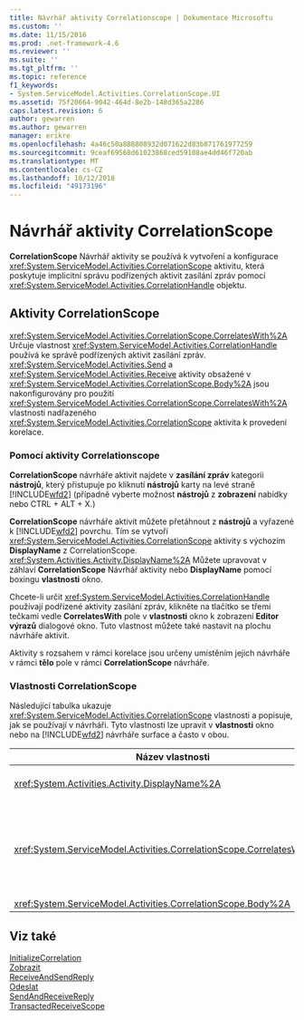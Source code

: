 ```yaml
---
title: Návrhář aktivity Correlationscope | Dokumentace Microsoftu
ms.custom: ''
ms.date: 11/15/2016
ms.prod: .net-framework-4.6
ms.reviewer: ''
ms.suite: ''
ms.tgt_pltfrm: ''
ms.topic: reference
f1_keywords:
- System.ServiceModel.Activities.CorrelationScope.UI
ms.assetid: 75f20664-9042-464d-8e2b-148d365a2286
caps.latest.revision: 6
author: gewarren
ms.author: gewarren
manager: erikre
ms.openlocfilehash: 4a46c50a888808932d071622d83b871761977259
ms.sourcegitcommit: 9ceaf69568d61023868ced59108ae4dd46f720ab
ms.translationtype: MT
ms.contentlocale: cs-CZ
ms.lasthandoff: 10/12/2018
ms.locfileid: "49173196"
---
```

# <a name="correlationscope-activity-designer"></a>Návrhář aktivity CorrelationScope
**CorrelationScope** Návrhář aktivity se používá k vytvoření a konfigurace <xref:System.ServiceModel.Activities.CorrelationScope> aktivitu, která poskytuje implicitní správu podřízených aktivit zasílání zpráv pomocí <xref:System.ServiceModel.Activities.CorrelationHandle> objektu.  
  
## <a name="the-correlationscope-activity"></a>Aktivity CorrelationScope  
 <xref:System.ServiceModel.Activities.CorrelationScope.CorrelatesWith%2A> Určuje vlastnost <xref:System.ServiceModel.Activities.CorrelationHandle> používá ke správě podřízených aktivit zasílání zpráv. <xref:System.ServiceModel.Activities.Send> a <xref:System.ServiceModel.Activities.Receive> aktivity obsažené v <xref:System.ServiceModel.Activities.CorrelationScope.Body%2A> jsou nakonfigurovány pro použití <xref:System.ServiceModel.Activities.CorrelationScope.CorrelatesWith%2A> vlastnosti nadřazeného <xref:System.ServiceModel.Activities.CorrelationScope> aktivita k provedení korelace.  
  
### <a name="using-the-correlationscope-activity-designer"></a>Pomocí aktivity Correlationscope  
 **CorrelationScope** návrháře aktivit najdete v **zasílání zpráv** kategorii **nástrojů**, který přistupuje po kliknutí **nástrojů** karty na levé straně [!INCLUDE[wfd2](../includes/wfd2-md.md)] (případně vyberte možnost **nástrojů** z **zobrazení** nabídky nebo CTRL + ALT + X.)  
  
 **CorrelationScope** návrháře aktivit můžete přetáhnout z **nástrojů** a vyřazené k [!INCLUDE[wfd2](../includes/wfd2-md.md)] povrchu. Tím se vytvoří <xref:System.ServiceModel.Activities.CorrelationScope> aktivity s výchozím **DisplayName** z CorrelationScope. <xref:System.Activities.Activity.DisplayName%2A> Můžete upravovat v záhlaví **CorrelationScope** Návrhář aktivity nebo **DisplayName** pomocí boxingu **vlastnosti** okno.  
  
 Chcete-li určit <xref:System.ServiceModel.Activities.CorrelationHandle> používají podřízené aktivity zasílání zpráv, klikněte na tlačítko se třemi tečkami vedle **CorrelatesWith** pole v **vlastnosti** okno k zobrazení **Editor výrazů**  dialogové okno. Tuto vlastnost můžete také nastavit na plochu návrháře aktivit.  
  
 Aktivity s rozsahem v rámci korelace jsou určeny umístěním jejich návrháře v rámci **tělo** pole v rámci **CorrelationScope** návrháře.  
  
### <a name="the-correlationscope-properties"></a>Vlastnosti CorrelationScope  
 Následující tabulka ukazuje <xref:System.ServiceModel.Activities.CorrelationScope> vlastnosti a popisuje, jak se používají v návrháři. Tyto vlastnosti lze upravit v **vlastnosti** okno nebo na [!INCLUDE[wfd2](../includes/wfd2-md.md)] návrháře surface a často v obou.  
  
|Název vlastnosti|Požadováno|Použití|  
|-------------------|--------------|-----------|  
|<xref:System.Activities.Activity.DisplayName%2A>|False|Volitelné jméno <xref:System.ServiceModel.Activities.InitializeCorrelation> aktivity.|  
|<xref:System.ServiceModel.Activities.CorrelationScope.CorrelatesWith%2A>|False|Určuje, <xref:System.ServiceModel.Activities.CorrelationHandle> používá ke správě podřízených aktivit zasílání zpráv. Pokud tuto vlastnost nenastavíte <xref:System.ServiceModel.Activities.CorrelationScope> vytvoří implicitní <xref:System.ServiceModel.Activities.CorrelationHandle> automaticky.|  
|<xref:System.ServiceModel.Activities.CorrelationScope.Body%2A>|False|Určuje aktivity v rámci rozsahu korelace.|  
  
## <a name="see-also"></a>Viz také  
 [InitializeCorrelation](../workflow-designer/initializecorrelation-activity-designer.md)   
 [Zobrazit](../workflow-designer/receive-activity-designer.md)   
 [ReceiveAndSendReply](../workflow-designer/receiveandsendreply-template-designer.md)   
 [Odeslat](../workflow-designer/send-activity-designer.md)   
 [SendAndReceiveReply](../workflow-designer/sendandreceivereply-template-designer.md)   
 [TransactedReceiveScope](../workflow-designer/transactedreceivescope-activity-designer.md)